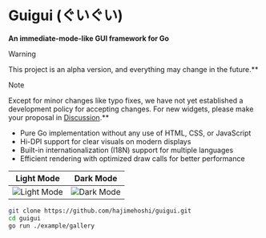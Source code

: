 # Guigui (ぐいぐい)

**An immediate-mode-like GUI framework for Go**

> [!WARNING]
> This project is an alpha version, and everything may change in the future.**

> [!NOTE]
> Except for minor changes like typo fixes, we have not yet established a development policy for accepting changes. For new widgets, please make your proposal in [Discussion](https://github.com/hajimehoshi/guigui/discussions/13).**

 * Pure Go implementation without any use of HTML, CSS, or JavaScript
 * Hi-DPI support for clear visuals on modern displays
 * Built-in internationalization (I18N) support for multiple languages
 * Efficient rendering with optimized draw calls for better performance

| Light Mode | Dark Mode |
| --- | --- |
| ![Light Mode](lightmode.png) | ![Dark Mode](darkmode.png) |

```sh
git clone https://github.com/hajimehoshi/guigui.git
cd guigui
go run ./example/gallery
```
